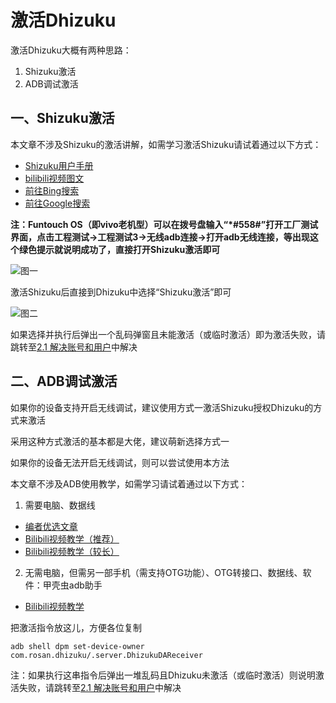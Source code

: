 # 激活Dhizuku

激活Dhizuku大概有两种思路：

1. Shizuku激活
2. ADB调试激活

## 一、Shizuku激活

本文章不涉及Shizuku的激活讲解，如需学习激活Shizuku请试着通过以下方式：

- [Shizuku用户手册](https://shizuku.rikka.app/zh-hans/guide/setup/)
- [bilibili视频图文](https://b23.tv/aUEo3cP)
- [前往Bing搜索](https://www.bing.com/search?q=%E6%80%8E%E6%A0%B7%E6%BF%80%E6%B4%BBShizuku)
- [前往Google搜索](https://www.google.com/search?q=%E5%A6%82%E4%BD%95%E6%BF%80%E6%B4%BBShizuku)

**注：Funtouch OS（即vivo老机型）可以在拨号盘输入“*#558#”打开工厂测试界面，点击工程测试→工程测试3→无线adb连接→打开adb无线连接，等出现这个绿色提示就说明成功了，直接打开Shizuku激活即可**

![图一](https://i0.hdslb.com/bfs/new_dyn/1f8958431ad15043b897050f47651850620655009.jpg@1053w_1560h_1c.webp)

激活Shizuku后直接到Dhizuku中选择“Shizuku激活”即可

![图二](https://i0.hdslb.com/bfs/new_dyn/3f6c1c4d06d62710e087fd5bb7eddce7620655009.jpg@1053w_2223h_1c.webp)

如果选择并执行后弹出一个乱码弹窗且未能激活（或临时激活）即为激活失败，请跳转至[2.1 解决账号和用户](https://github.com/qzgeek/Dhizuku/blob/main/2.1.账户.md)中解决

## 二、ADB调试激活

如果你的设备支持开启无线调试，建议使用方式一激活Shizuku授权Dhizuku的方式来激活

采用这种方式激活的基本都是大佬，建议萌新选择方式一

如果你的设备无法开启无线调试，则可以尝试使用本方法

本文章不涉及ADB使用教学，如需学习请试着通过以下方式：

1. 需要电脑、数据线

- [编者优选文章](https://blog.csdn.net/weixin_40883833/article/details/131258378)
- [Bilibili视频教学（推荐）](https://www.bilibili.com/video/BV1hT421C7DR)
- [Bilibili视频教学（较长）](https://www.bilibili.com/video/BV1PM4y1V7nH)

2. 无需电脑，但需另一部手机（需支持OTG功能）、OTG转接口、数据线、软件：甲壳虫adb助手

- [Bilibili视频教学](https://www.bilibili.com/video/BV12f421S736)

把激活指令放这儿，方便各位复制

```
adb shell dpm set-device-owner com.rosan.dhizuku/.server.DhizukuDAReceiver
```

注：如果执行这串指令后弹出一堆乱码且Dhizuku未激活（或临时激活）则说明激活失败，请跳转至[2.1 解决账号和用户](https://github.com/qzgeek/Dhizuku/blob/main/2.1.账户.md)中解决